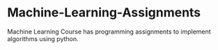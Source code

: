 # Machine-Learning-Assignments
Machine Learning Course has programming assignments to implement algorithms using python.

